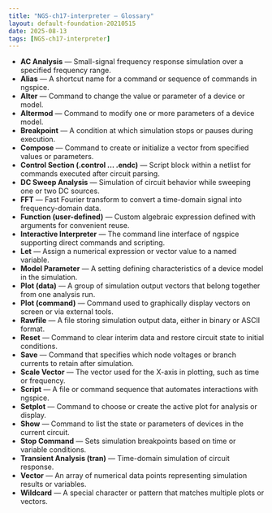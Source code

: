 ```yaml
---
title: "NGS-ch17-interpreter — Glossary"
layout: default-foundation-20210515
date: 2025-08-13
tags: [NGS-ch17-interpreter]
---
```


- **AC Analysis** — Small-signal frequency response simulation over a specified frequency range.  
- **Alias** — A shortcut name for a command or sequence of commands in ngspice.  
- **Alter** — Command to change the value or parameter of a device or model.  
- **Altermod** — Command to modify one or more parameters of a device model.  
- **Breakpoint** — A condition at which simulation stops or pauses during execution.  
- **Compose** — Command to create or initialize a vector from specified values or parameters.  
- **Control Section (.control ... .endc)** — Script block within a netlist for commands executed after circuit parsing.  
- **DC Sweep Analysis** — Simulation of circuit behavior while sweeping one or two DC sources.  
- **FFT** — Fast Fourier transform to convert a time-domain signal into frequency-domain data.  
- **Function (user-defined)** — Custom algebraic expression defined with arguments for convenient reuse.  
- **Interactive Interpreter** — The command line interface of ngspice supporting direct commands and scripting.  
- **Let** — Assign a numerical expression or vector value to a named variable.  
- **Model Parameter** — A setting defining characteristics of a device model in the simulation.  
- **Plot (data)** — A group of simulation output vectors that belong together from one analysis run.  
- **Plot (command)** — Command used to graphically display vectors on screen or via external tools.  
- **Rawfile** — A file storing simulation output data, either in binary or ASCII format.  
- **Reset** — Command to clear interim data and restore circuit state to initial conditions.  
- **Save** — Command that specifies which node voltages or branch currents to retain after simulation.  
- **Scale Vector** — The vector used for the X-axis in plotting, such as time or frequency.  
- **Script** — A file or command sequence that automates interactions with ngspice.  
- **Setplot** — Command to choose or create the active plot for analysis or display.  
- **Show** — Command to list the state or parameters of devices in the current circuit.  
- **Stop Command** — Sets simulation breakpoints based on time or variable conditions.  
- **Transient Analysis (tran)** — Time-domain simulation of circuit response.  
- **Vector** — An array of numerical data points representing simulation results or variables.  
- **Wildcard** — A special character or pattern that matches multiple plots or vectors.
